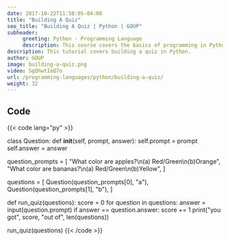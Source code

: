 ```yaml
---
date: 2017-10-22T11:58:05-04:00
title: "Building A Quiz"
seo_title: "Building A Quiz | Python | GOUP"
subheader:
     greeting: Python - Programming Language
     description: This course covers the basics of programming in Python. Work your way through the videos/articles and I'll teach you everything you need to know to start your programming journey!
description: This tutorial covers building a quiz in Python.
author: GOUP
image: building-a-quiz.png
video: SgQhwtIoQ7o
url: /programming-languages/python/building-a-quiz/
weight: 32
---
```


## Code

{{< code lang="py" >}}

class Question:
     def __init__(self, prompt, answer):
          self.prompt = prompt
          self.answer = answer

question_prompts = [
     "What color are apples?\n(a) Red/Green\n(b)Orange",
     "What color are bananas?\n(a) Red/Green\n(b)Yellow",
]

questions = [
     Question(question_prompts[0], "a"),
     Question(question_prompts[1], "b"),
]

def run_quiz(questions):
     score = 0
     for question in questions:
          answer = input(question.prompt)
          if answer == question.answer:
               score += 1
     print("you got", score, "out of", len(questions))

run_quiz(questions)
{{< /code >}}